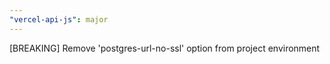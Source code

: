 ```yaml
---
"vercel-api-js": major
---
```


[BREAKING] Remove 'postgres-url-no-ssl' option from project environment